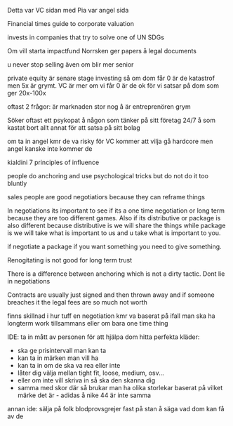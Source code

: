 Detta var VC sidan med Pia var angel sida

Financial times guide to corporate valuation

invests in companies that try to solve one of UN SDGs

Om vill starta impactfund Norrsken ger papers å legal documents

u never stop selling även om blir mer senior

private equity är senare stage investing så om dom får 0 är de katastrof men 5x är grymt.
VC är mer om vi får 0 är de ok för vi satsar på dom som ger 20x-100x

oftast 2 frågor: är marknaden stor nog å är entreprenören grym

Söker oftast ett psykopat å någon som tänker på sitt företag 24/7 å som kastat bort allt annat för att satsa på sitt bolag

om ta in angel kmr de va risky för VC kommer att vilja gå hardcore men angel kanske inte kommer de

kialdini 7 principles of influence

people do anchoring and use psychological tricks but do not do it too bluntly

sales people are good negotiatiors because they can reframe things

In negotiations its important to see if its a one time negotiation or long term because they are too different games. Also if its distributive or package is also different because distributive is we will share the things while package is we will take what is important to us and u take what is important to you.

if negotiate a package if you want something you need to give something.

Renogitating is not good for long term trust

There is a difference between anchoring which is not a dirty tactic. Dont lie in negotiations

Contracts are usually just signed and then thrown away and if someone breaches it the legal fees are so much not worth

finns skillnad i hur tuff en negotiation kmr va baserat på ifall man ska ha longterm work tillsammans eller om bara one time thing














IDE: ta in mått av personen för att hjälpa dom hitta perfekta kläder:
- ska ge prisintervall man kan ta
- kan ta in märken man vill ha
- kan ta in om de ska va rea eller inte
- låter dig välja mellan tight fit, loose, medium, osv...
- eller om inte vill skriva in så ska den skanna dig
- samma med skor där så brukar man ha olika storlekar baserat på vilket märke det är - adidas å nike 44 är inte samma

annan ide:
sälja på folk blodprovsgrejer fast på stan å säga vad dom kan få av de